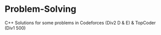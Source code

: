 # Problem-Solving
C++ Solutions for some problems in Codeforces (Div2 D & E) & TopCoder (Div1 500) 
